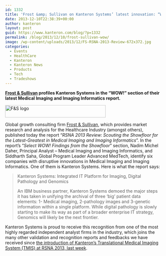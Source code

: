 ```yaml
---
id: 1332
title: 'Frost &amp; Sullivan on Kanteron Systems’ latest innovation: “WOW!”'
date: 2013-12-10T22:38:39+00:00
author: kanteron
layout: post
guid: https://www.kanteron.com/blog/?p=1332
permalink: /blog/2013/12/10/frost-sullivan-wow/
image: /wp-content/uploads/2013/12/FS-RSNA-2013-Review-672x372.jpg
categories:
  - Events
  - HealthCare
  - Kanteron
  - Kanteron News
  - Products
  - Tech
  - Tradeshows
---
```

**<a title="https://www.frost.com/" href="https://www.frost.com/" target="_blank">Frost & Sullivan</a> profiles Kanteron Systems in the “WOW!” section of their latest Medical Imaging and Imaging Informatics report.**

<img class="aligncenter" alt="F&S logo" src="https://www.frost.com/prod/servlet/images/glb/logo.gif" width="325" height="40" />

Global growth consulting firm <a title="https://www.frost.com/" href="https://www.frost.com/" target="_blank">Frost & Sullivan</a>, which provides market research and analysis for the Healthcare Industry (amongst others), published today the report “_RSNA 2013 Review: Scouting the Showfloor for the Latest-Greatest in Medical Imaging and Imaging Informatics_”. In the report’s “_Select WOW! Findings from the Showfloor_” section, Nadim Michel Daher, Principal Analyst – Medical Imaging and Imaging Informatics, and Siddharth Saha, Global Program Leader Advanced MedTech, identify six companies with disruptive innovations in Medical Imaging and Imaging Informatics. One of them is Kanteron Systems. Here is what the report says:

> Kanteron Systems: Integrated IT Platform for Imaging, Digital Pathology and Genomics
> 
> An IBM business partner, Kanteron Systems demoed the major steps it has taken in unifying the archival of three ‘big’ patient data elements: 1- Medical imaging, 2-pathology images and 3-genetic information within a single platform. While digital pathology is slowly starting to make its way as part of a broader enterprise IT strategy, Genomics will likely be the next frontier.

Kanteron Systems is proud to receive this recognition from one of the most highly regarded independent analyst firms in the industry, which joins the many other validation and recognition reports and feedbacks we have received since [the introduction of Kanteron’s Translational Medical Imaging System (TMIS) at RSNA 2013, last week](https://www.kanteron.com/blog/healthcare/2013/11/kanteron-systems-introduces-the-first-translational-pacs-in-the-world-at-rsna-2013/ "Kanteron Systems introduces the first Translational PACS in the world at RSNA 2013").